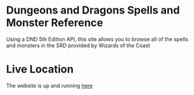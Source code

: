 # Dungeons and Dragons Spells and Monster Reference
Using a DND 5th Edition API, this site allows you to browse all of the spells and monsters in the SRD provided by Wizards of the Coast

# Live Location

The website is up and running [here](https://bmillsmc.github.io/UI-Design-Project/)
